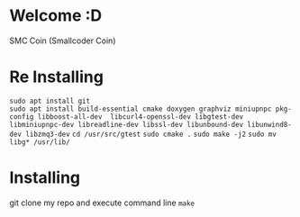 # Welcome :D

SMC Coin (Smallcoder Coin)

# Re Installing
`sudo apt install git`<br />
`sudo apt install build-essential cmake doxygen graphviz miniupnpc pkg-config libboost-all-dev 
libcurl4-openssl-dev libgtest-dev libminiupnpc-dev libreadline-dev libssl-dev libunbound-dev libunwind8-dev libzmq3-dev`
`cd /usr/src/gtest`
`sudo cmake .` 
`sudo make -j2`
`sudo mv libg* /usr/lib/`

# Installing
git clone my repo and execute command line `make`